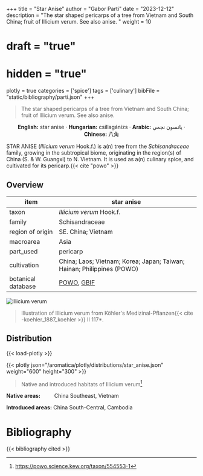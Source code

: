 +++
title = "Star Anise"
author = "Gabor Parti"
date = "2023-12-12"
description = "The star shaped pericarps of a tree from Vietnam and South China; fruit of Illicium verum. See also anise. "
weight = 10
# draft = "true"
# hidden = "true"
plotly = true
categories = ['spice']
tags = ['culinary']
bibFile = "static/bibliography/parti.json"
+++

>The star shaped pericarps of a tree from Vietnam and South China; fruit of Illicium verum. See also anise.  [<i class="fab fa-wikipedia-w"></i>](https://en.wikipedia.org/wiki/Illicium_verum)

<center>

**English:** star anise · **Hungarian:** csillagánizs · **Arabic:** <span class="arabic-text" dir="rtl">يانسون نجمي</span> · **Chinese:** <span class="traditional-chinese-text">八角</span>

</center>

STAR ANISE (*Illicium verum* Hook.f.) is a(n) tree from the *Schisandraceae* family, growing in the subtropical biome, originating in the region(s) of China (S. & W. Guangxi) to N. Vietnam. It is used as a(n) culinary spice, and cultivated for its pericarp.{{< cite "powo" >}}

## Overview

|       item       |                                            star anise                                           |
|------------------|-------------------------------------------------------------------------------------------------|
|       taxon      |                                     *Illicium verum* Hook.f.                                    |
|      family      |                                          Schisandraceae                                         |
| region of origin |                                        SE. China; Vietnam                                       |
|     macroarea    |                                               Asia                                              |
|     part_used    |                                             pericarp                                            |
|    cultivation   |              China; Laos; Vietnam; Korea; Japan; Taiwan; Hainan; Philippines (POWO)             |
|botanical database|[POWO](https://powo.science.kew.org/taxon/554553-1), [GBIF](https://www.gbif.org/species/2889756)|

![Illicium verum](/images/illustrations/star_anise.png?width=40rem "Illustration of Illicium verum from Köhler's Medizinal-Pflanzen")

>Illustration of Illicium verum from Köhler's Medizinal-Pflanzen{{< cite -koehler_1887_koehler >}} II 117*.

## Distribution

{{< load-plotly >}}

{{< plotly json="/aromatica/plotly/distributions/star_anise.json" weight="600" height="300" >}}

>Native and introduced habitats of Illicium verum[^powo]

[^powo]: https://powo.science.kew.org/taxon/554553-1

<p style="text-align:left;">

**Native areas:** &ensp; &ensp; &ensp; China Southeast, Vietnam

**Introduced areas:** China South-Central, Cambodia

</p>



# Bibliography

{{< bibliography cited >}}


